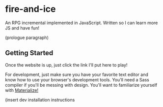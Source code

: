# fire-and-ice
An RPG incremental implemented in JavaScript. Written so I can learn more JS and have fun!

(prologue paragraph)

## Getting Started

Once the website is up, just click the link I'll put here to play!

For development, just make sure you have your favorite text editor and know how to use your browser's development tools. You'll need a Sass compiler if you'll be messing with design. You'll want to familiarize yourself with [Materialize!](http://materializecss.com)

(insert dev installation instructions

